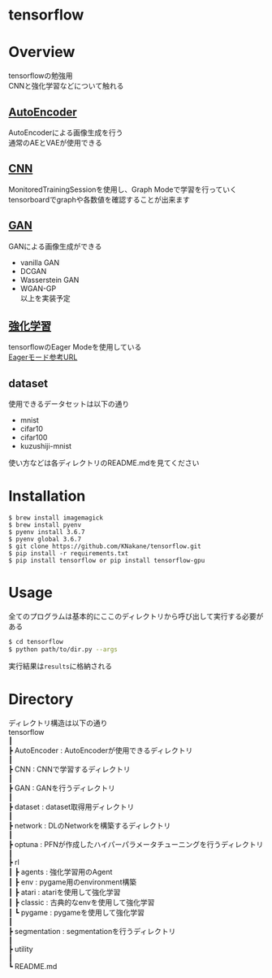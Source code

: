 tensorflow
==

# Overview
tensorflowの勉強用  
CNNと強化学習などについて触れる  
## [AutoEncoder](./AutoEncoder/README.md)
AutoEncoderによる画像生成を行う  
通常のAEとVAEが使用できる

## [CNN](./CNN/README.md)
MonitoredTrainingSessionを使用し、Graph Modeで学習を行っていく  
tensorboardでgraphや各数値を確認することが出来ます

## [GAN](./GAN/README.md)
GANによる画像生成ができる
- vanilla GAN
- DCGAN
- Wasserstein GAN
- WGAN-GP  
以上を実装予定

## [強化学習](./rl/README.md)
tensorflowのEager Modeを使用している  
[Eagerモード参考URL](https://www.hellocybernetics.tech/entry/2018/12/04/231714)
 

## dataset
使用できるデータセットは以下の通り
- mnist
- cifar10
- cifar100
- kuzushiji-mnist

使い方などは各ディレクトリのREADME.mdを見てください 

# Installation
```
$ brew install imagemagick
$ brew install pyenv
$ pyenv install 3.6.7
$ pyenv global 3.6.7
$ git clone https://github.com/KNakane/tensorflow.git
$ pip install -r requirements.txt
$ pip install tensorflow or pip install tensorflow-gpu
```

# Usage
全てのプログラムは基本的にここのディレクトリから呼び出して実行する必要がある
```bash
$ cd tensorflow
$ python path/to/dir.py --args
```
実行結果は```results```に格納される

# Directory
ディレクトリ構造は以下の通り  
tensorflow   
┃  
┣ AutoEncoder : AutoEncoderが使用できるディレクトリ    
┃  
┣ CNN : CNNで学習するディレクトリ  
┃   
┣ GAN : GANを行うディレクトリ  
┃   
┣ dataset  : dataset取得用ディレクトリ  
┃   
┣ network  : DLのNetworkを構築するディレクトリ    
┃  
┣ optuna : PFNが作成したハイパーパラメータチューニングを行うディレクトリ    
┃  
┣ rl  
┃  ┣ agents  : 強化学習用のAgent  
┃  ┣ env    : pygame用のenvironment構築  
┃  ┣ atari  : atariを使用して強化学習  
┃  ┣ classic : 古典的なenvを使用して強化学習  
┃  ┗ pygame : pygameを使用して強化学習  
┃  
┣ segmentation : segmentationを行うディレクトリ  
┃  
┣ utility  
┃  
┗ README.md  
